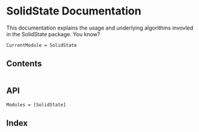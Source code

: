# SolidState Documentation

This documentation explains the usage and underlying algorithms invovled in the SolidState package. You know?

```@meta
CurrentModule = SolidState
```

## Contents

```@contents
```

## API

```@autodocs
Modules = [SolidState]
```

## Index

```@index
```
